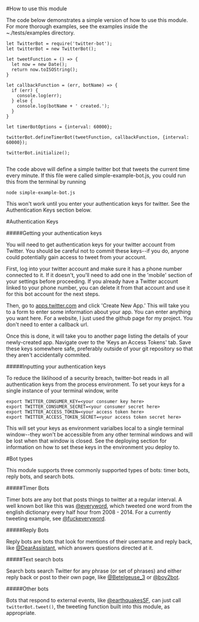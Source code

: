 #How to use this module

The code below demonstrates a simple version of how to use this module. For more thorough examples, see the examples inside the ~./tests/examples directory.


```
let TwitterBot = require('twitter-bot');
let twitterBot = new TwitterBot();
  
let tweetFunction = () => {
  let now = new Date();
  return now.toISOString();
}

let callbackFunction = (err, botName) => {
  if (err) {
    console.log(err);
  } else {
    console.log(botName + ' created.');
  }
}

let timerBotOptions = {interval: 60000};

twitterBot.defineTimerBot(tweetFunction, callbackFunction, {interval: 60000});
  
twitterBot.initialize();
 
```
 
The code above will define a simple twitter bot that tweets the current time every minute. If this file were called simple-example-bot.js, you could run this from the terminal by running

`node simple-example-bot.js`

This won't work until you enter your authentication keys for twitter. See the Authentication Keys section below. 

#Authentication Keys

#####Getting your authentication keys

You will need to get authentication keys for your twitter account from Twitter. You should be careful not to commit these keys--if you do, anyone could potentially gain access to tweet from your account. 

First, log into your twitter account and make sure it has a phone number connected to it. If it doesn't, you'll need to add one in the 'mobile' section of your settings before proceeding. If you already have a Twitter account linked to your phone number, you can delete it from that account and use it for this bot account for the next steps.  

Then, go to [apps.twitter.com](apps.twitter.com) and click 'Create New App.' This will take you to a form to enter some information about your app. You can enter anything you want here. For a website, I just used the github page for my project. You don't need to enter a callback url. 

Once this is done, it will take you to another page listing the details of your newly-created app. Navigate over to the 'Keys an Access Tokens' tab. Save these keys somewhere safe, preferably outside of your git repository so that they aren't accidentally commited. 

#####Inputting your authentication keys

To reduce the liklihood of a security breach, twitter-bot reads in all authentication keys from the process environment. To set your keys for a single instance of your terminal window, write 

```
export TWITTER_CONSUMER_KEY=<your consumer key here>
export TWITTER_CONSUMER_SECRET=<your consumer secret here>
export TWITTER_ACCESS_TOKEN=<your access token here>
export TWITTER_ACCESS_TOKEN_SECRET=<your access token secret here>
```
This will set your keys as environment varialbes local to a single terminal window--they won't be accessible from any other terminal windows and will be lost when that window is closed. See the deploying section for information on how to set these keys in the environment you deploy to. 

#Bot types

This module supports three commonly supported types of bots: timer bots, reply bots, and search bots. 

#####Timer Bots

Timer bots are any bot that posts things to twitter at a regular interval. A well known bot like this was [@everyword](https://twitter.com/everyword?lang=en), which tweeted one word from the english dictionary every half hour from 2008 - 2014. For a currently tweeting example, see [@fuckeveryword](https://twitter.com/fuckeveryword?lang=en). 

#####Reply Bots

Reply bots are bots that look for mentions of their username and reply back, like [@DearAssistant](https://twitter.com/dearassistant), which answers questions directed at it.  

#####Text search bots

Search bots search Twitter for any phrase (or set of phrases) and either reply back or post to their own page, like [@Betelgeuse_3](https://twitter.com/betelgeuse_3) or [@boy2bot](https://twitter.com/boy2bot).

#####Other bots

Bots that respond to external events, like [@earthquakesSF](https://twitter.com/earthquakesSF), can just call `twitterBot.tweet()`, the tweeting function built into this module, as appropriate. 

